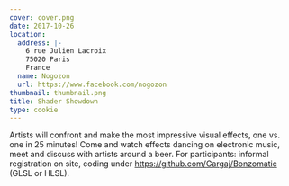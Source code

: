 ```yaml
---
cover: cover.png
date: 2017-10-26
location:
  address: |-
    6 rue Julien Lacroix
    75020 Paris
    France
  name: Nogozon
  url: https://www.facebook.com/nogozon
thumbnail: thumbnail.png
title: Shader Showdown
type: cookie
---
```


Artists will confront and make the most impressive visual effects, one vs. one in 25 minutes!
Come and watch effects dancing on electronic music, meet and discuss with artists around a beer.
For participants: informal registration on site, coding under https://github.com/Gargaj/Bonzomatic (GLSL or HLSL).
